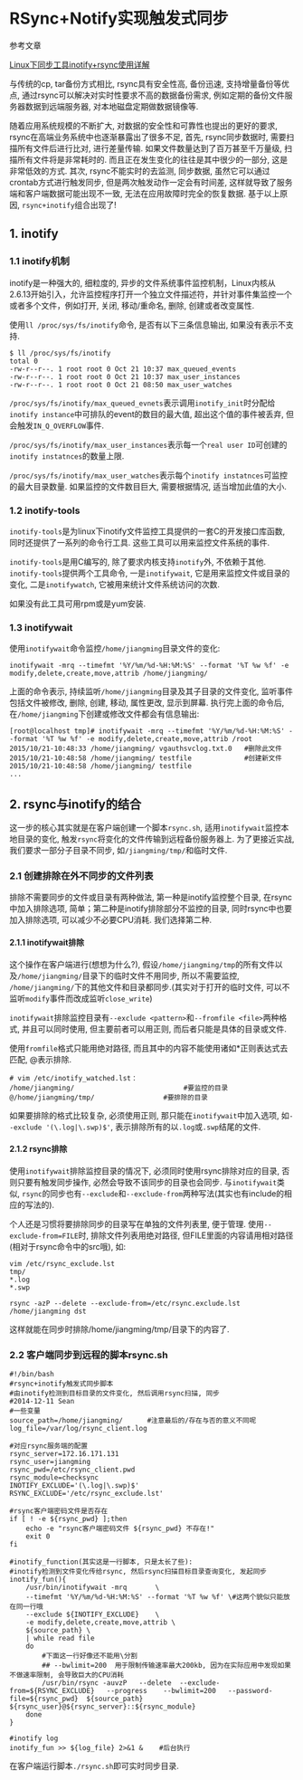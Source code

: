 # RSync+Notify实现触发式同步

参考文章

[Linux下同步工具inotify+rsync使用详解](http://seanlook.com/2014/12/12/rsync_inotify_setup/)

与传统的cp, tar备份方式相比, rsync具有安全性高, 备份迅速, 支持增量备份等优点, 通过rsync可以解决对实时性要求不高的数据备份需求, 例如定期的备份文件服务器数据到远端服务器, 对本地磁盘定期做数据镜像等.

随着应用系统规模的不断扩大, 对数据的安全性和可靠性也提出的更好的要求, rsync在高端业务系统中也逐渐暴露出了很多不足, 首先, rsync同步数据时, 需要扫描所有文件后进行比对, 进行差量传输. 如果文件数量达到了百万甚至千万量级, 扫描所有文件将是非常耗时的. 而且正在发生变化的往往是其中很少的一部分, 这是非常低效的方式. 其次, rsync不能实时的去监测, 同步数据, 虽然它可以通过crontab方式进行触发同步, 但是两次触发动作一定会有时间差, 这样就导致了服务端和客户端数据可能出现不一致, 无法在应用故障时完全的恢复数据. 基于以上原因, `rsync+inotify`组合出现了!

## 1. inotify

### 1.1 inotify机制

inotify是一种强大的, 细粒度的, 异步的文件系统事件监控机制，Linux内核从2.6.13开始引入，允许监控程序打开一个独立文件描述符，并针对事件集监控一个或者多个文件，例如打开, 关闭, 移动/重命名, 删除, 创建或者改变属性.

使用`ll /proc/sys/fs/inotify`命令, 是否有以下三条信息输出, 如果没有表示不支持.

```shell
$ ll /proc/sys/fs/inotify
total 0
-rw-r--r--. 1 root root 0 Oct 21 10:37 max_queued_events
-rw-r--r--. 1 root root 0 Oct 21 10:37 max_user_instances
-rw-r--r--. 1 root root 0 Oct 21 08:50 max_user_watches
```

`/proc/sys/fs/inotify/max_queued_evnets`表示调用`inotify_init`时分配给`inotify instance`中可排队的event的数目的最大值, 超出这个值的事件被丢弃, 但会触发`IN_Q_OVERFLOW`事件.

`/proc/sys/fs/inotify/max_user_instances`表示每一个`real user ID`可创建的`inotify instatnces`的数量上限.

`/proc/sys/fs/inotify/max_user_watches`表示每个`inotify instatnces`可监控的最大目录数量. 如果监控的文件数目巨大, 需要根据情况, 适当增加此值的大小.

### 1.2 inotify-tools

`inotify-tools`是为linux下inotify文件监控工具提供的一套C的开发接口库函数, 同时还提供了一系列的命令行工具. 这些工具可以用来监控文件系统的事件.

`inotify-tools`是用C编写的, 除了要求内核支持`inotify`外, 不依赖于其他. `inotify-tools`提供两个工具命令, 一是`inotifywait`, 它是用来监控文件或目录的变化, 二是`inotifywatch`, 它被用来统计文件系统访问的次数.

如果没有此工具可用rpm或是yum安装.

### 1.3 inotifywait

使用`inotifywait`命令监控`/home/jiangming`目录文件的变化:

```
inotifywait -mrq --timefmt '%Y/%m/%d-%H:%M:%S' --format '%T %w %f' -e modify,delete,create,move,attrib /home/jiangming/
```

上面的命令表示, 持续监听`/home/jiangming`目录及其子目录的文件变化, 监听事件包括文件被修改, 删除, 创建, 移动, 属性更改, 显示到屏幕. 执行完上面的命令后, 在`/home/jiangming`下创建或修改文件都会有信息输出:

```
[root@localhost tmp]# inotifywait -mrq --timefmt '%Y/%m/%d-%H:%M:%S' --format '%T %w %f' -e modify,delete,create,move,attrib /root
2015/10/21-10:48:33 /home/jiangming/ vgauthsvclog.txt.0   #删除此文件
2015/10/21-10:48:58 /home/jiangming/ testfile             #创建新文件
2015/10/21-10:48:58 /home/jiangming/ testfile
...
```

## 2. rsync与inotify的结合

这一步的核心其实就是在客户端创建一个脚本`rsync.sh`, 适用`inotifywait`监控本地目录的变化, 触发`rsync`将变化的文件传输到远程备份服务器上. 为了更接近实战, 我们要求一部分子目录不同步, 如`/jiangming/tmp/`和临时文件.

### 2.1 创建排除在外不同步的文件列表

排除不需要同步的文件或目录有两种做法, 第一种是inotify监控整个目录, 在rsync中加入排除选项, 简单；第二种是inotify排除部分不监控的目录, 同时rsync中也要加入排除选项, 可以减少不必要CPU消耗. 我们选择第二种.

#### 2.1.1 inotifywait排除

这个操作在客户端进行(想想为什么?), 假设`/home/jiangming/tmp`的所有文件以及`/home/jiangming/`目录下的临时文件不用同步, 所以不需要监控, `/home/jiangming/`下的其他文件和目录都同步.(其实对于打开的临时文件, 可以不监听`modify`事件而改成监听`close_write`)

`inotifywait`排除监控目录有`--exclude <pattern>`和`--fromfile <file>`两种格式, 并且可以同时使用, 但主要前者可以用正则, 而后者只能是具体的目录或文件.

使用`fromfile`格式只能用绝对路径, 而且其中的内容不能使用诸如*正则表达式去匹配, @表示排除.

```
# vim /etc/inotify_watched.lst：
/home/jiangming/                           #要监控的目录
@/home/jiangming/tmp/                 #要排除的目录
```

如果要排除的格式比较复杂, 必须使用正则, 那只能在`inotifywait`中加入选项, 如`--exclude '(\.log|\.swp)$'`, 表示排除所有的以`.log`或`.swp`结尾的文件.

#### 2.1.2 rsync排除

使用`inotifywait`排除监控目录的情况下, 必须同时使用rsync排除对应的目录, 否则只要有触发同步操作, 必然会导致不该同步的目录也会同步. 与`inotifywait`类似, `rsync`的同步也有`--exclude`和`--exclude-from`两种写法(其实也有include的相应的写法的).

个人还是习惯将要排除同步的目录写在单独的文件列表里, 便于管理. 使用`--exclude-from=FILE`时, 排除文件列表用绝对路径, 但FILE里面的内容请用相对路径(相对于rsync命令中的src哦), 如:

```
vim /etc/rsync_exclude.lst
tmp/
*.log
*.swp
```

```
rsync -azP --delete --exclude-from=/etc/rsync.exclude.lst /home/jiangming dst
```

这样就能在同步时排除/home/jiangming/tmp/目录下的内容了.

### 2.2 客户端同步到远程的脚本rsync.sh

```shell
#!/bin/bash
#rsync+inotify触发式同步脚本
#由inotify检测到目标目录的文件变化, 然后调用rsync扫描, 同步
#2014-12-11 Sean
#一些变量
source_path=/home/jiangming/      #注意最后的/存在与否的意义不同呢
log_file=/var/log/rsync_client.log

#对应rsync服务端的配置
rsync_server=172.16.171.131
rsync_user=jiangming
rsync_pwd=/etc/rsync_client.pwd
rsync_module=checksync
INOTIFY_EXCLUDE='(\.log|\.swp)$'
RSYNC_EXCLUDE='/etc/rsync_exclude.lst'

#rsync客户端密码文件是否存在
if [ ! -e ${rsync_pwd} ];then
    echo -e "rsync客户端密码文件 ${rsync_pwd} 不存在!"
    exit 0
fi

#inotify_function(其实这是一行脚本, 只是太长了些):
#inotify检测到文件变化传给rsync, 然后rsync扫描目标目录查询变化, 发起同步
inotify_fun(){
    /usr/bin/inotifywait -mrq		\
    --timefmt '%Y/%m/%d-%H:%M:%S' --format '%T %w %f' \#这两个貌似只能放在同一行哦
    --exclude ${INOTIFY_EXCLUDE}  	\
    -e modify,delete,create,move,attrib	\
    ${source_path} \
    | while read file
	do
        #下面这一行好像还不能用\分割
        ## --bwlimit=200  用于限制传输速率最大200kb, 因为在实际应用中发现如果不做速率限制, 会导致巨大的CPU消耗
	    /usr/bin/rsync -auvzP   --delete  --exclude-from=${RSYNC_EXCLUDE}   --progress    --bwlimit=200   --password-file=${rsync_pwd}  ${source_path}    ${rsync_user}@${rsync_server}::${rsync_module} 
	done
}

#inotify log
inotify_fun >> ${log_file} 2>&1 &    #后台执行
```

在客户端运行脚本`./rsync.sh`即可实时同步目录.